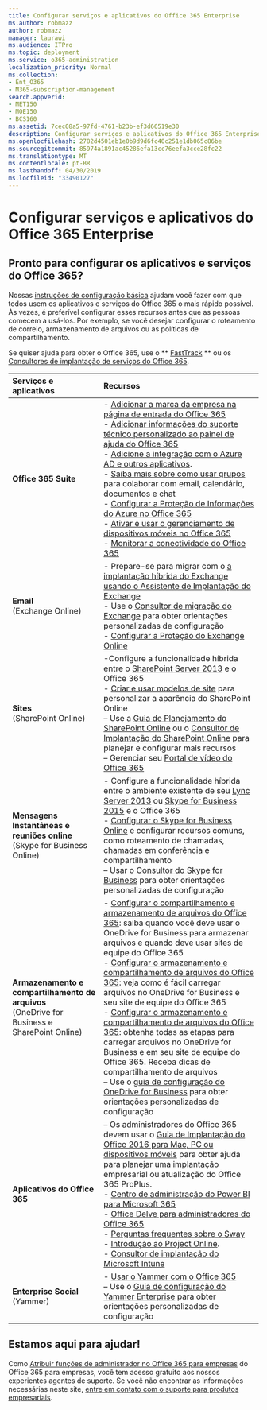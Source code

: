 ```yaml
---
title: Configurar serviços e aplicativos do Office 365 Enterprise
ms.author: robmazz
author: robmazz
manager: laurawi
ms.audience: ITPro
ms.topic: deployment
ms.service: o365-administration
localization_priority: Normal
ms.collection:
- Ent_O365
- M365-subscription-management
search.appverid:
- MET150
- MOE150
- BCS160
ms.assetid: 7cec08a5-97fd-4761-b23b-ef3d66519e30
description: Configurar serviços e aplicativos do Office 365 Enterprise
ms.openlocfilehash: 2782d4501eb1e0b9d9d6fc40c251e1db065c86be
ms.sourcegitcommit: 85974a1891ac45286efa13cc76eefa3cce28fc22
ms.translationtype: MT
ms.contentlocale: pt-BR
ms.lasthandoff: 04/30/2019
ms.locfileid: "33490127"
---
```

# <a name="configure-office-365-enterprise-services-and-applications"></a>Configurar serviços e aplicativos do Office 365 Enterprise

## <a name="ready-to-configure-your-office-365-services-and-applications"></a>Pronto para configurar os aplicativos e serviços do Office 365?

Nossas [instruções de configuração básica](https://support.office.com/article/Set-up-Office-365-for-business-6a3a29a0-e616-4713-99d1-15eda62d04fa) ajudam você fazer com que todos usem os aplicativos e serviços do Office 365 o mais rápido possível. Às vezes, é preferível configurar esses recursos antes que as pessoas comecem a usá-los. Por exemplo, se você desejar configurar o roteamento de correio, armazenamento de arquivos ou as políticas de compartilhamento. 
  
Se quiser ajuda para obter o Office 365, use o ** [FastTrack](https://fasttrack.microsoft.com/office) ** ou os [Consultores de implantação de serviços do Office 365](deployment-advisors-for-office-365.md).
  
|**Serviços e aplicativos**|**Recursos**|
|:-----|:-----|
|**Office 365 Suite** |- [Adicionar a marca da empresa na página de entrada do Office 365](https://support.office.com/article/Add-your-company-branding-to-Office-365-Sign-In-Page-a1229cdb-ce19-4da5-90c7-2b9b146aef0a) <br> - [Adicionar informações do suporte técnico personalizado ao painel de ajuda do Office 365](https://support.office.com/article/Add-customized-help-desk-info-to-the-Office-365-help-pane-9dd9b104-68f7-4d49-9a30-82561c7d79a3) <br> - [Adicione a integração com o Azure AD e outros aplicativos](https://support.office.com/article/Integrated-Apps-and-Azure-AD-for-Office-365-administrators-cb2250e3-451e-416f-bf4e-363549652c2a).  <br> - [Saiba mais sobre como usar grupos](https://support.office.com/Article/Learn-more-about-groups-b565caa1-5c40-40ef-9915-60fdb2d97fa2) para colaborar com email, calendário, documentos e chat <br> - [Configurar a Proteção de Informações do Azure no Office 365](https://technet.microsoft.com/library/dn532171.aspx) <br> - [Ativar e usar o gerenciamento de dispositivos móveis no Office 365](https://support.office.microsoft.com/article/Manage-mobile-devices-in-Office-365-dd892318-bc44-4eb1-af00-9db5430be3cd) <br> - [Monitorar a conectividade do Office 365](monitor-connectivity.md) |
|**Email** <br> (Exchange Online) | - Prepare-se para migrar com o [a implantação híbrida do Exchange usando o Assistente de Implantação do Exchange](https://technet.microsoft.com/exdeploy2013)  <br> - Use o [Consultor de migração do Exchange](https://aka.ms/office365setup) para obter orientações personalizadas de configuração  <br> - [Configurar a Proteção do Exchange Online](https://technet.microsoft.com/library/jj723153%28v=exchg.150%29.aspx) |
|**Sites** <br> (SharePoint Online) | -Configure a funcionalidade híbrida entre o [SharePoint Server 2013](https://technet.microsoft.com/library/jj838715) e o Office 365 <br> - [Criar e usar modelos de site](https://support.office.com/article/Create-and-use-site-templates-60371B0F-00E0-4C49-A844-34759EBDD989) para personalizar a aparência do SharePoint Online <br> – Use a [Guia de Planejamento do SharePoint Online](https://support.office.com/article/SharePoint-Online-Planning-Guide-for-Office-365-for-business-d5089cdf-3fd2-4230-acbd-20ecda2f9bb8) ou o [Consultor de Implantação do SharePoint Online](https://aka.ms/spoguidance) para planejar e configurar mais recursos <br> – Gerenciar seu [Portal de vídeo do Office 365](https://support.office.com/article/Manage-your-Office-365-Video-portal-c059465b-eba9-44e1-b8c7-8ff7793ff5da) |
|**Mensagens Instantâneas e reuniões online** <br> (Skype for Business Online) | - Configure a funcionalidade híbrida entre o ambiente existente de seu [Lync Server 2013](https://technet.microsoft.com/library/jj204805) ou [Skype for Business 2015](https://technet.microsoft.com/library/jj205403) e o Office 365  <br> - [Configurar o Skype for Business Online](https://support.office.com/article/Set-up-Skype-for-Business-Online-40296968-e779-4259-980b-c2de1c044c6e) e configurar recursos comuns, como roteamento de chamadas, chamadas em conferência e compartilhamento  <br> – Usar o [Consultor do Skype for Business](https://aka.ms/skypeguidance) para obter orientações personalizadas de configuração |
| **Armazenamento e compartilhamento de arquivos** <br> (OneDrive for Business e SharePoint Online) | - [Configurar o compartilhamento e armazenamento de arquivos do Office 365](https://support.office.com/article/7aa9cdc8-2245-4218-81ee-86fa7c35f1de#BKMK_WhatDif): saiba quando você deve usar o OneDrive for Business para armazenar arquivos e quando deve usar sites de equipe do Office 365 <br> - [Configurar o armazenamento e compartilhamento de arquivos do Office 365](https://support.office.com/article/7aa9cdc8-2245-4218-81ee-86fa7c35f1de#BKMK_MoveDocsVideo): veja como é fácil carregar arquivos no OneDrive for Business e seu site de equipe do Office 365 <br> - [Configurar o armazenamento e compartilhamento de arquivos do Office 365](https://support.office.com/article/7aa9cdc8-2245-4218-81ee-86fa7c35f1de#BKMK_Store): obtenha todas as etapas para carregar arquivos no OneDrive for Business e em seu site de equipe do Office 365. Receba dicas de compartilhamento de arquivos<br> – Use o [guia de configuração do OneDrive for Business](https://aka.ms/OD4Bguidance) para obter orientações personalizadas de configuração |
|**Aplicativos do Office 365** | – Os administradores do Office 365 devem usar o [Guia de Implantação do Office 2016 para Mac, PC ou dispositivos móveis](https://technet.microsoft.com/library/cc303401%28v=office.16%29.aspx) para obter ajuda para planejar uma implantação empresarial ou atualização do Office 365 ProPlus.  <br> - [Centro de administração do Power BI para Microsoft 365](https://support.office.com/article/Power-BI-for-Office-365-Admin-Center-Help-5e391ecb-500c-47a3-bd0f-a6173b541044) <br> - [Office Delve para administradores do Office 365](https://support.office.com/article/Office-Delve-for-Office-365-admins-54f87a42-15a4-44b4-9df0-d36287d9531b) <br> - [Perguntas frequentes sobre o Sway](https://support.office.com/article/446380fa-25bf-47b2-996c-e12cb2f9d075) <br> - [Introdução ao Project Online](https://support.office.com/article/Get-started-with-Project-Online-e3e5f64f-ada5-4f9d-a578-130b2d4e5f11).  <br> - [Consultor de implantação do Microsoft Intune](https://aka.ms/intuneguidance) |
|**Enterprise Social** <br> (Yammer) | - [Usar o Yammer com o Office 365](https://support.office.com/article/Plan-for-Yammer-integration-with-Office-365-4086681f-6de1-4d39-aa72-752b2af1cbd7)  <br> – Use o [Guia de configuração do Yammer Enterprise](https://aka.ms/yammerdeploy) para obter orientações personalizadas de configuração |
   
## <a name="were-here-to-help"></a>Estamos aqui para ajudar!

Como [Atribuir funções de administrador no Office 365 para empresas](https://support.office.com/article/eac4d046-1afd-4f1a-85fc-8219c79e1504) do Office 365 para empresas, você tem acesso gratuito aos nossos experientes agentes de suporte. Se você não encontrar as informações necessárias neste site, [entre em contato com o suporte para produtos empresariais](https://support.office.com/article/32a17ca7-6fa0-4870-8a8d-e25ba4ccfd4b).